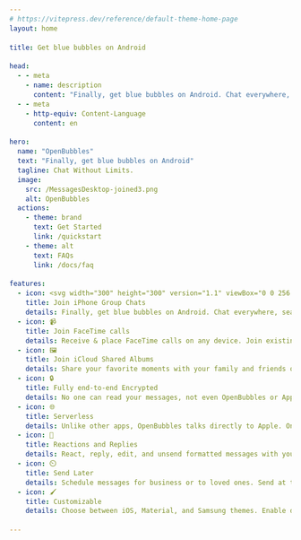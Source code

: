 ```yaml
---
# https://vitepress.dev/reference/default-theme-home-page
layout: home

title: Get blue bubbles on Android

head:
  - - meta
    - name: description
      content: "Finally, get blue bubbles on Android. Chat everywhere, seamlessly."
  - - meta
    - http-equiv: Content-Language
      content: en

hero:
  name: "OpenBubbles"
  text: "Finally, get blue bubbles on Android"
  tagline: Chat Without Limits.
  image:
    src: /MessagesDesktop-joined3.png
    alt: OpenBubbles
  actions:
    - theme: brand
      text: Get Started
      link: /quickstart
    - theme: alt
      text: FAQs
      link: /docs/faq

features:
  - icon: <svg width="300" height="300" version="1.1" viewBox="0 0 256 256" xmlns="http://www.w3.org/2000/svg"> <g transform="translate(25.6 25.6) scale(.8)"> <g fill="#3087e5" font-family="none" font-size="none" font-weight="none" stroke-dasharray="" stroke-miterlimit="10" text-anchor="none" style="mix-blend-mode:normal"> <g transform="translate(0) scale(1.1378)"> <g transform="translate(20.781 38.456) scale(.99337 1.1516)"> <path transform="translate(-83.843 -112.25) scale(.9811)" d="m169.66 111.74c-51.203 0-92.712 27.793-92.712 62.079 0 34.281 41.509 62.075 92.712 62.075 49.428 0 89.808-25.901 92.55-58.535v-7.0791c-2.7414-32.637-43.122-58.539-92.55-58.539z" opacity=".75"/> <path transform="translate(-85.557 -111.76)" d="m184.82 126.95c-50.394 0-91.418 26.013-91.418 58.013 0 0.38282-2.8e-4 0.73405 0.03097 1.1169 0.95703 31.461 41.562 56.895 91.387 56.895 22.023 0 43.317-5.0665 59.989-14.277 0.28516-0.16015 0.66802-0.12924 0.89067 0.12467 5.832 5.6445 24.895 7.3635 32.863 7.8752-1.7227-0.98828-3.9231-2.3592-6.1536-4.1443-1.0508-0.82813-2.038-1.719-2.9286-2.5823-2.2969-2.2617-4.0508-4.6525-5.2305-7.1056-1.082-2.2656-1.6881-4.5944-1.7858-6.9187 0-0.22266 0.06641-0.41353 0.22267-0.57369 8.8945-9.1484 13.583-19.636 13.583-30.41 0-9.5312-3.6368-18.552-10.106-26.489-15.203-18.711-45.966-31.524-81.344-31.524z" opacity=".75"/> </g> </g> </g> </g> </svg>
    title: Join iPhone Group Chats
    details: Finally, get blue bubbles on Android. Chat everywhere, seamlessly.
  - icon: 📹
    title: Join FaceTime calls
    details: Receive & place FaceTime calls on any device. Join existing calls without links!
  - icon: 🖼️
    title: Join iCloud Shared Albums
    details: Share your favorite moments with your family and friends on any phone you want.
  - icon: 🔒
    title: Fully end-to-end Encrypted
    details: No one can read your messages, not even OpenBubbles or Apple.
  - icon: 🌐
    title: Serverless
    details: Unlike other apps, OpenBubbles talks directly to Apple. One-time access to a Mac or an always-online iPhone is required for activation.
  - icon: 🎉
    title: Reactions and Replies
    details: React, reply, edit, and unsend formatted messages with your friends.
  - icon: ⏲️
    title: Send Later
    details: Schedule messages for business or to loved ones. Send at the perfect time.
  - icon: 🖌️
    title: Customizable
    details: Choose between iOS, Material, and Samsung themes. Enable dynamic colors for a personalized look.
  
---
```


<style>
:root {
  --vp-home-hero-name-color: transparent;
  --vp-home-hero-name-background: -webkit-linear-gradient(120deg, #5CA7F8 30%, #256cb9);
}

@media (min-width: 960px) {
    .image-src {
        max-width: 420px;
        max-height: 320px;
    }
}
@media (min-width: 640px) {
    .image-src {
        max-width: 336px;
        max-height: 256px;
    }
}
.image-src {
    max-width: 252px;
    max-height: 192px;
}

@media (max-width: 767px) {
    .footer {
      display: block !important;
    }
    .vp-doc {
      padding: 0 !important;
    }
    .VPHome {
      margin-bottom: 0 !important;
    }
}

.footer {
  padding: 200px 10px;
  padding-top: 150px;
  text-align: center;
  display: none;
  position: relative;
  overflow: hidden;
}

.footer img {
  width: 70px;
  display: inline;
  padding: 5px;
  border-radius: 6px;
  background-color: var(--vp-c-default-soft);
  margin-bottom: 50px;
}

.footer h3 {
  margin: 25px 0;
  font-weight: 400;
}

.footer a {
  text-decoration: inherit;
}

.background {
  position: absolute;
  top: 0;
  left: 0;
  width: 100%;
  height: 100%;
  background-image: -webkit-linear-gradient(300deg, #5CA7F8 30%, #256cb9);
  z-index: -100;
  mask-image: linear-gradient(to top, rgba(0,0,0,.8), rgba(0,0,0,.1) 60%, rgba(0,0,0,0) 80%);
}

</style>

<script setup>
import { VPButton } from 'vitepress/theme'
</script>

<div class="footer">
  <img src="/icon.png" />
    <h1>Start chatting with OpenBubbles</h1>
    <h3>Chat on all of your devices</h3>
    <VPButton
      tag="a"
      size="medium"
      theme="brand"
      text="Get Started"
      href="/quickstart"
    />
    <div class="background" />
</div>


